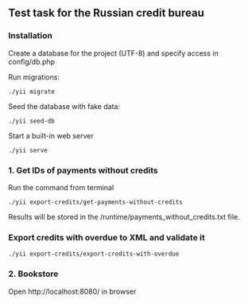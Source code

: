 ## Test task for the Russian credit bureau

### Installation

Create a database for the project (UTF-8) and specify access in config/db.php

Run migrations:
```
./yii migrate
```

Seed the database with fake data:
```
./yii seed-db
```

Start a built-in web server
```
./yii serve
```

### 1. Get IDs of payments without credits

Run the command from terminal
```
./yii export-credits/get-payments-without-credits
```
Results will be stored in the /runtime/payments_without_credits.txt file.

### Export credits with overdue to XML and validate it

```
./yii export-credits/export-credits-with-overdue
```

### 2. Bookstore

Open http://localhost:8080/ in browser